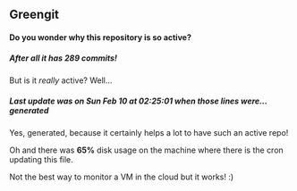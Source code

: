 ## Greengit

#### Do you wonder why this repository is so active?

##### After all it has 289 commits!

But is it *really* active? Well...

##### Last update was on Sun Feb 10 at 02:25:01 when those lines were... generated

Yes, generated, because it certainly helps a lot to have such an active repo!

Oh and there was **65%** disk usage on the machine
where there is the cron updating this file.

Not the best way to monitor a VM in the cloud but it works! :)
